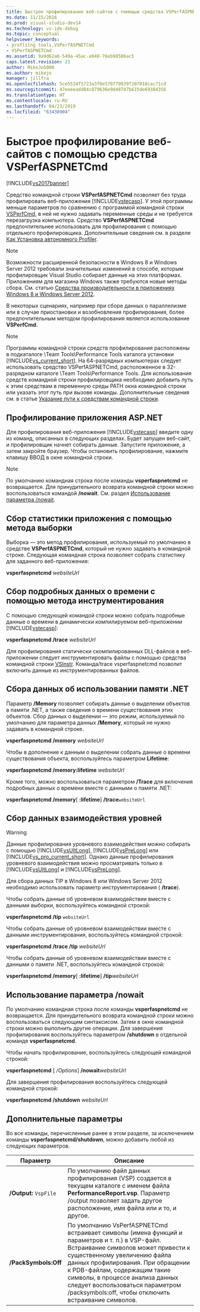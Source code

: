 ```yaml
---
title: Быстрое профилирование веб-сайтов с помощью средства VSPerfASPNETCmd | Microsoft Docs
ms.date: 11/15/2016
ms.prod: visual-studio-dev14
ms.technology: vs-ide-debug
ms.topic: conceptual
helpviewer_keywords:
- proflilng tools,VSPerfASPNETCmd
- VSPerfASPNETCmd
ms.assetid: 9a9d62a6-549a-45ac-a948-76eb98586ac5
caps.latest.revision: 21
author: MikeJo5000
ms.author: mikejo
manager: jillfra
ms.openlocfilehash: 5ce5534f5723a3f0e570779939f207018cac71cd
ms.sourcegitcommit: 47eeeeadd84c879636e9d48747b615de69384356
ms.translationtype: HT
ms.contentlocale: ru-RU
ms.lasthandoff: 04/23/2019
ms.locfileid: "63438904"
---
```

# <a name="rapid-web-site-profiling-with-vsperfaspnetcmd"></a>Быстрое профилирование веб-сайтов с помощью средства VSPerfASPNETCmd
[!INCLUDE[vs2017banner](../includes/vs2017banner.md)]

Средство командной строки **VSPerfASPNETCmd** позволяет без труда профилировать веб-приложения [!INCLUDE[vstecasp](../includes/vstecasp-md.md)]. У этой программы меньше параметров по сравнению с программой командной строки [VSPerfCmd](../profiling/vsperfcmd.md), в ней не нужно задавать переменные среды и не требуется перезагрузка компьютера. Средство **VSPerfASPNETCmd** предпочтительнее использовать для профилирования с помощью отдельного профилировщика. Дополнительные сведения см. в разделе [Как Установка автономного Profiler](../profiling/how-to-install-the-stand-alone-profiler.md).  
  
> [!NOTE]
> Возможности расширенной безопасности в Windows 8 и Windows Server 2012 требовали значительных изменений в способе, которым профилировщик Visual Studio собирает данные на этих платформах. Приложениям для магазина Windows также требуются новые методы сбора. См. статью [Средства производительности в приложениях Windows 8 и Windows Server 2012](../profiling/performance-tools-on-windows-8-and-windows-server-2012-applications.md).  
  
 В некоторых сценариях, например при сборе данных о параллелизме или в случае приостановки и возобновления профилирования, более предпочтительным методом профилирования является использование **VSPerfCmd**.  
  
> [!NOTE]
> Программы командной строки средств профилирования расположены в подкаталоге \Team Tools\Performance Tools каталога установки [!INCLUDE[vs_current_short](../includes/vs-current-short-md.md)]. На 64-разрядных компьютерах следует использовать средство VSPerfASPNETCmd, расположенное в 32-разрядном каталоге \Team Tools\Performance Tools. Для использования средств командной строки профилировщика необходимо добавить путь к этим средствам в переменную среды PATH окна командной строки или указать этот путь при вызове команды. Дополнительные сведения см. в статье [Указание пути к средствам командной строки](../profiling/specifying-the-path-to-profiling-tools-command-line-tools.md).  
  
## <a name="profiling-an-aspnet-application"></a>Профилирование приложения ASP.NET  
 Для профилирования веб-приложения [!INCLUDE[vstecasp](../includes/vstecasp-md.md)] введите одну из команд, описанных в следующих разделах. Будет запущен веб-сайт, и профилировщик начнет собирать данные. Запустите приложение, а затем закройте браузер. Чтобы остановить профилирование, нажмите клавишу ВВОД в окне командной строки.  
  
> [!NOTE]
> По умолчанию командная строка после команды **vsperfaspnetcmd** не возвращается. Для принудительного возврата командной строки можно воспользоваться командой **/nowait**. См. раздел [Использование параметра /nowait](#UsingNoWait).  
  
## <a name="to-collect-application-statistics-by-using-the-sampling-method"></a>Сбор статистики приложения с помощью метода выборки  
 Выборка — это метод профилирования, используемый по умолчанию в средстве **VSPerfASPNETCmd**, который не нужно задавать в командной строке. Следующая командная строка позволяет собрать статистику для заданного веб-приложения:  
  
 **vsperfaspnetcmd**  *websiteUrl*  
  
## <a name="to-collect-detailed-timing-data-by-using-the-instrumentation-method"></a>Сбор подробных данных о времени с помощью метода инструментирования  
 С помощью следующей командой строки можно собрать подробные данные о времени в динамически компилируемом веб-приложении [!INCLUDE[vstecasp](../includes/vstecasp-md.md)]:  
  
 **vsperfaspnetcmd /trace**  *websiteUrl*  
  
 Для профилирования статически скомпилированных DLL-файлов в веб-приложении следует инструментировать файлы с помощью средства командной строки [VSInstr](../profiling/vsinstr.md). Команда/trace vsperfaspnetcmd позволит включить данные из инструментированных файлов.  
  
## <a name="to-collect-net-memory-data"></a>Сбора данных об использовании памяти .NET  
 Параметр **/Memory** позволяет собирать данные о выделении объектов в памяти .NET, а также сведения о времени существования этих объектов. Сбор данных о выделении — это режим, используемый по умолчанию для параметра данных **/Memory**, который не нужно задавать в командной строке.  
  
 **vsperfaspnetcmd /memory** *websiteUrl*  
  
 Чтобы в дополнение к данным о выделении собрать данные о времени существования объекта, воспользуйтесь параметром **Lifetime**:  
  
 **vsperfaspnetcmd /memory:lifetime** *websiteUrl*  
  
 Кроме того, можно воспользоваться параметром **/Trace** для включения подробных данных о времени вместе с данными о памяти .NET:  
  
 **vsperfaspnetcmd /memory**[ **:lifetime**] **/trace**`websiteUrl`  
  
## <a name="to-collect-tier-interaction-data"></a>Сбор данных взаимодействия уровней  
  
> [!WARNING]
> Данные профилирования уровневого взаимодействия можно собирать с помощью [!INCLUDE[vsUltLong](../includes/vsultlong-md.md)], [!INCLUDE[vsPreLong](../includes/vsprelong-md.md)] или [!INCLUDE[vs_pro_current_short](../includes/vs-pro-current-short-md.md)]. Однако данные профилирования уровневого взаимодействия можно просматривать только в [!INCLUDE[vsUltLong](../includes/vsultlong-md.md)] и [!INCLUDE[vsPreLong](../includes/vsprelong-md.md)].  
>   
> Для сбора данных TIP в Windows 8 или Windows Server 2012 необходимо использовать параметр инструментирования ( **/trace**).  
  
 Чтобы собрать данные об уровневом взаимодействии вместе с данными выборки, воспользуйтесь командной строкой:  
  
 **vsperfaspnetcmd /tip** `websiteUrl`  
  
 Чтобы собрать данные об уровневом взаимодействии вместе с данными инструментирования, воспользуйтесь командной строкой:  
  
 **vsperfaspnetcmd /trace /tip** *websiteUrl*  
  
 Чтобы собрать данные об уровневом взаимодействии вместе с данными о памяти .NET, воспользуйтесь командной строкой:  
  
 **vsperfaspnetcmd /memory**[ **:lifetime**] **/tip**_websiteUrl_  
  
## <a name="UsingNoWait"></a> Использование параметра /nowait  
 По умолчанию командная строка после команды **vsperfaspnetcmd** не возвращается. Для принудительного возврата командной строки можно воспользоваться следующим синтаксисом. Затем в окне командной строки можно выполнить другие операции. Для завершения профилирования воспользуйтесь параметром **/shutdown** в отдельной команде **vsperfaspnetcmd**.  
  
 Чтобы начать профилирование, воспользуйтесь следующей командной строкой:  
  
 **vsperfaspnetcmd** [ */Options*] **/nowait**_websiteUrl_  
  
 Для завершения профилирования воспользуйтесь следующей командной строкой:  
  
 **vsperfaspnetcmd /shutdown** *websiteUrl*  
  
## <a name="additional-options"></a>Дополнительные параметры  
 Во все команды, перечисленные ранее в этом разделе, за исключением команды **vsperfaspnetcmd/shutdown**, можно добавить любой из следующих параметров.  
  
|Параметр|Описание|  
|------------|-----------------|  
|**/Output:** `VspFile`|По умолчанию файл данных профилирования (VSP) создается в текущем каталоге с именем файла **PerformanceReport.vsp**. Параметр /output позволяет задать другое расположение, имя файла или и то, и другое.|  
|**/PackSymbols:Off**|По умолчанию VsPerfASPNETCmd встраивает символы (имена функций и параметров и т. п.) в VSP-файл. Встраивание символов может привести к существенному увеличению файла данных профилирования. При обращении к PDB-файлам, содержащим такие символы, в процессе анализа данных следует воспользоваться параметром /packsymbols:off, чтобы отключить встраивание символов.|
